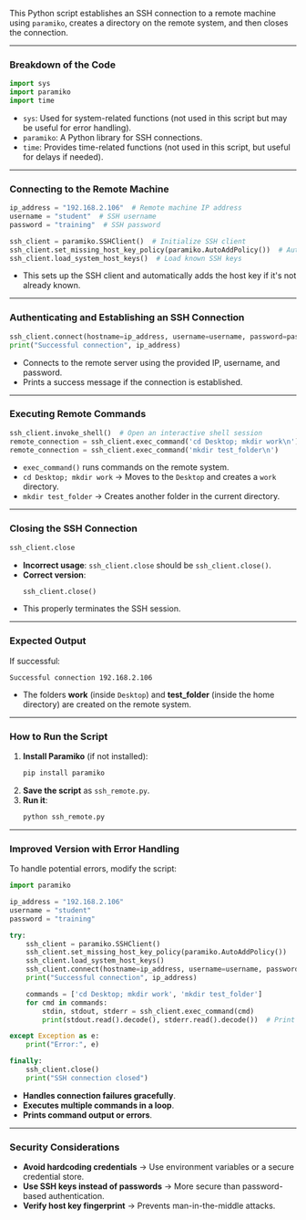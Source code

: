 This Python script establishes an SSH connection to a remote machine using `paramiko`, creates a directory on the remote system, and then closes the connection.

---

### **Breakdown of the Code**
```python
import sys
import paramiko
import time
```
- `sys`: Used for system-related functions (not used in this script but may be useful for error handling).
- `paramiko`: A Python library for SSH connections.
- `time`: Provides time-related functions (not used in this script, but useful for delays if needed).

---

### **Connecting to the Remote Machine**
```python
ip_address = "192.168.2.106"  # Remote machine IP address
username = "student"  # SSH username
password = "training"  # SSH password

ssh_client = paramiko.SSHClient()  # Initialize SSH client
ssh_client.set_missing_host_key_policy(paramiko.AutoAddPolicy())  # Automatically accept unknown host keys
ssh_client.load_system_host_keys()  # Load known SSH keys
```
- This sets up the SSH client and automatically adds the host key if it's not already known.

---

### **Authenticating and Establishing an SSH Connection**
```python
ssh_client.connect(hostname=ip_address, username=username, password=password)
print("Successful connection", ip_address)
```
- Connects to the remote server using the provided IP, username, and password.
- Prints a success message if the connection is established.

---

### **Executing Remote Commands**
```python
ssh_client.invoke_shell()  # Open an interactive shell session
remote_connection = ssh_client.exec_command('cd Desktop; mkdir work\n')
remote_connection = ssh_client.exec_command('mkdir test_folder\n')
```
- `exec_command()` runs commands on the remote system.
- `cd Desktop; mkdir work` → Moves to the `Desktop` and creates a `work` directory.
- `mkdir test_folder` → Creates another folder in the current directory.

---

### **Closing the SSH Connection**
```python
ssh_client.close
```
- **Incorrect usage**: `ssh_client.close` should be `ssh_client.close()`.
- **Correct version**:
  ```python
  ssh_client.close()
  ```
- This properly terminates the SSH session.

---

### **Expected Output**
If successful:
```
Successful connection 192.168.2.106
```
- The folders **work** (inside `Desktop`) and **test_folder** (inside the home directory) are created on the remote system.

---

### **How to Run the Script**
1. **Install Paramiko** (if not installed):
   ```sh
   pip install paramiko
   ```
2. **Save the script** as `ssh_remote.py`.
3. **Run it**:
   ```sh
   python ssh_remote.py
   ```

---

### **Improved Version with Error Handling**
To handle potential errors, modify the script:
```python
import paramiko

ip_address = "192.168.2.106"
username = "student"
password = "training"

try:
    ssh_client = paramiko.SSHClient()
    ssh_client.set_missing_host_key_policy(paramiko.AutoAddPolicy())
    ssh_client.load_system_host_keys()
    ssh_client.connect(hostname=ip_address, username=username, password=password)
    print("Successful connection", ip_address)

    commands = ['cd Desktop; mkdir work', 'mkdir test_folder']
    for cmd in commands:
        stdin, stdout, stderr = ssh_client.exec_command(cmd)
        print(stdout.read().decode(), stderr.read().decode())  # Print command output/errors

except Exception as e:
    print("Error:", e)

finally:
    ssh_client.close()
    print("SSH connection closed")
```
- **Handles connection failures gracefully**.
- **Executes multiple commands in a loop**.
- **Prints command output or errors**.

---

### **Security Considerations**
- **Avoid hardcoding credentials** → Use environment variables or a secure credential store.
- **Use SSH keys instead of passwords** → More secure than password-based authentication.
- **Verify host key fingerprint** → Prevents man-in-the-middle attacks.

